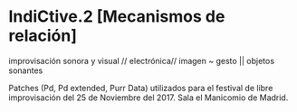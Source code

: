 # IndiCtive.2 [Mecanismos de relación]
improvisación sonora y visual // electrónica// imagen ~ gesto || objetos sonantes

Patches (Pd, Pd extended, Purr Data) utilizados para el festival de libre improvisación del 25 de Noviembre del 2017. Sala el Manicomio de Madrid.
